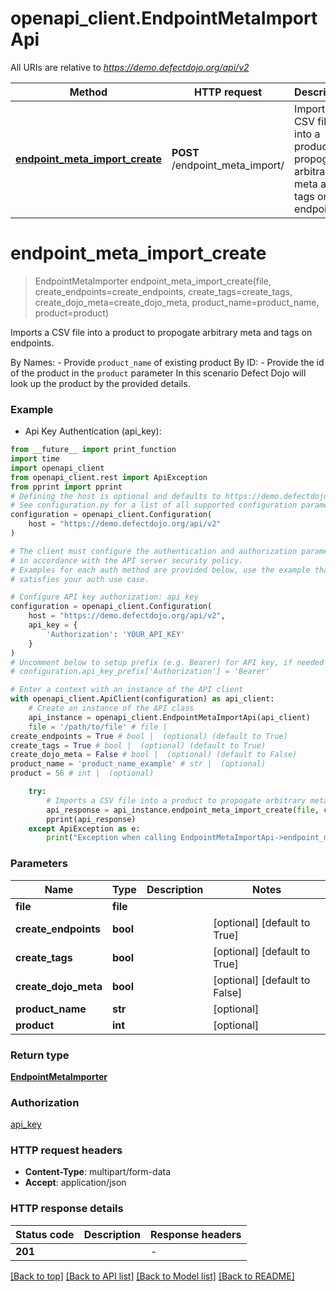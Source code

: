 # openapi_client.EndpointMetaImportApi

All URIs are relative to *https://demo.defectdojo.org/api/v2*

Method | HTTP request | Description
------------- | ------------- | -------------
[**endpoint_meta_import_create**](EndpointMetaImportApi.md#endpoint_meta_import_create) | **POST** /endpoint_meta_import/ | Imports a CSV file into a product to propogate arbitrary meta and tags on endpoints.


# **endpoint_meta_import_create**
> EndpointMetaImporter endpoint_meta_import_create(file, create_endpoints=create_endpoints, create_tags=create_tags, create_dojo_meta=create_dojo_meta, product_name=product_name, product=product)

Imports a CSV file into a product to propogate arbitrary meta and tags on endpoints.

By Names: - Provide `product_name` of existing product  By ID: - Provide the id of the product in the `product` parameter  In this scenario Defect Dojo will look up the product by the provided details.

### Example

* Api Key Authentication (api_key):
```python
from __future__ import print_function
import time
import openapi_client
from openapi_client.rest import ApiException
from pprint import pprint
# Defining the host is optional and defaults to https://demo.defectdojo.org/api/v2
# See configuration.py for a list of all supported configuration parameters.
configuration = openapi_client.Configuration(
    host = "https://demo.defectdojo.org/api/v2"
)

# The client must configure the authentication and authorization parameters
# in accordance with the API server security policy.
# Examples for each auth method are provided below, use the example that
# satisfies your auth use case.

# Configure API key authorization: api_key
configuration = openapi_client.Configuration(
    host = "https://demo.defectdojo.org/api/v2",
    api_key = {
        'Authorization': 'YOUR_API_KEY'
    }
)
# Uncomment below to setup prefix (e.g. Bearer) for API key, if needed
# configuration.api_key_prefix['Authorization'] = 'Bearer'

# Enter a context with an instance of the API client
with openapi_client.ApiClient(configuration) as api_client:
    # Create an instance of the API class
    api_instance = openapi_client.EndpointMetaImportApi(api_client)
    file = '/path/to/file' # file | 
create_endpoints = True # bool |  (optional) (default to True)
create_tags = True # bool |  (optional) (default to True)
create_dojo_meta = False # bool |  (optional) (default to False)
product_name = 'product_name_example' # str |  (optional)
product = 56 # int |  (optional)

    try:
        # Imports a CSV file into a product to propogate arbitrary meta and tags on endpoints.
        api_response = api_instance.endpoint_meta_import_create(file, create_endpoints=create_endpoints, create_tags=create_tags, create_dojo_meta=create_dojo_meta, product_name=product_name, product=product)
        pprint(api_response)
    except ApiException as e:
        print("Exception when calling EndpointMetaImportApi->endpoint_meta_import_create: %s\n" % e)
```

### Parameters

Name | Type | Description  | Notes
------------- | ------------- | ------------- | -------------
 **file** | **file**|  | 
 **create_endpoints** | **bool**|  | [optional] [default to True]
 **create_tags** | **bool**|  | [optional] [default to True]
 **create_dojo_meta** | **bool**|  | [optional] [default to False]
 **product_name** | **str**|  | [optional] 
 **product** | **int**|  | [optional] 

### Return type

[**EndpointMetaImporter**](EndpointMetaImporter.md)

### Authorization

[api_key](../README.md#api_key)

### HTTP request headers

 - **Content-Type**: multipart/form-data
 - **Accept**: application/json

### HTTP response details
| Status code | Description | Response headers |
|-------------|-------------|------------------|
**201** |  |  -  |

[[Back to top]](#) [[Back to API list]](../README.md#documentation-for-api-endpoints) [[Back to Model list]](../README.md#documentation-for-models) [[Back to README]](../README.md)

